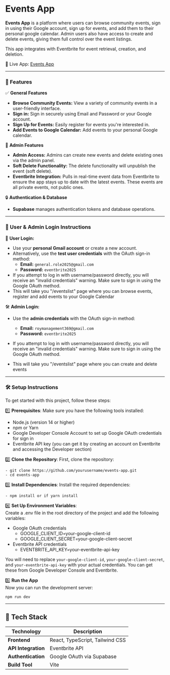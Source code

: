 # Events App

**Events App** is a platform where users can browse community events, sign in using their Google account, sign up for events, and add them to their personal google calendar. Admin users also have access to create and delete events, giving them full control over the event listings.

This app integrates with Eventbrite for event retrieval, creation, and deletion.

🔗 Live App: [Events App](https://rr-events-biz.netlify.app/)

---

### 🚀 Features

✅ **General Features**

- **Browse Community Events:** View a variety of community events in a user-friendly interface.
- **Sign in:** Sign in securely using Email and Password or your Google account.
- **Sign Up for Events:** Easily register for events you're interested in.
- **Add Events to Google Calendar:** Add events to your personal Google calendar.

🔑 **Admin Features**

- **Admin Access:** Admins can create new events and delete existing ones via the admin panel.
- **Soft Delete Functionality:** The delete functionality will unpublish the event (soft delete).
- **Eventbrite Integration:** Pulls in real-time event data from Eventbrite to ensure the app stays up to date with the latest events. These events are all private events, not public ones.

🔒 **Authentication & Database**

- **Supabase** manages authentication tokens and database operations.

---

### 🔐 User & Admin Login Instructions

👤 **User Login:**

- Use your **personal Gmail account** or create a new account.
- Alternatively, use the **test user credentials** with the OAuth sign-in method:
  - **Email:** `general.role2025@gmail.com`
  - **Password:** `eventbrite2025`
- If you attempt to log in with username/password directly, you will receive an "invalid credentials" warning. Make sure to sign in using the Google OAuth method.
- This will take you "/eventslist" page where you can browse events, register and add events to your Google Calendar

🛠️ **Admin Login:**

- Use the **admin credentials** with the OAuth sign-in method:

  - **Email:** `roymanagement369@gmail.com`
  - **Password:** `eventbrite2025`
- If you attempt to log in with username/password directly, you will receive an "invalid credentials" warning. Make sure to sign in using the Google OAuth method.
- This will take you "/eventslist" page where you can create and delete events

---

### 🛠️ Setup Instructions

To get started with this project, follow these steps:

1️⃣ **Prerequisites**: Make sure you have the following tools installed:

- Node.js (version 14 or higher)
- npm or Yarn
- Google Developer Console Account to set up Google OAuth credentials for sign in
- Eventbrite API key (you can get it by creating an account on Eventbrite and accessing the Developer section)

2️⃣ **Clone the Repository**: First, clone the repository:

```
- git clone https://github.com/yourusername/events-app.git
- cd events-app
```

3️⃣ **Install Dependencies**: Install the required dependencies:

```
- npm install or if yarn install
```

4️⃣ **Set Up Environment Variables**:<br/>
Create a .env file in the root directory of the project and add the following variables:

- Google OAuth credentials
  - GOOGLE_CLIENT_ID=your-google-client-id
  - GOOGLE_CLIENT_SECRET=your-google-client-secret
- Eventbrite API credentials
  - EVENTBRITE_API_KEY=your-eventbrite-api-key

You will need to replace `your-google-client-id`, `your-google-client-secret`, and `your-eventbrite-api-key` with your actual credentials. You can get these from Google Developer Console and Eventbrite.

5️⃣ **Run the App**<br/>
Now you can run the development server:

```
npm run dev
```

---

## 📌 Tech Stack
| Technology          | Description                     |
| ------------------- | ------------------------------- |
| **Frontend**        | React, TypeScript, Tailwind CSS |
| **API Integration** | Eventbrite API                  |
| **Authentication**  | Google OAuth via Supabase       |
| **Build Tool**      | Vite                            |
